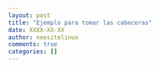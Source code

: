 ```yaml
---
layout: post
title: "Ejemplo para tomar las cabeceras"
date: XXXX-XX-XX
author: neositelinux
comments: true
categories: []
---
```

